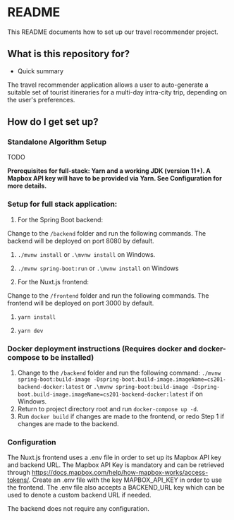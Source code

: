 # README #

This README documents how to set up our travel recommender project.

## What is this repository for? ##

* Quick summary

The travel recommender application allows a user to auto-generate a suitable set of tourist itineraries for a multi-day intra-city trip, depending on the user's preferences.

## How do I get set up? ##

### Standalone Algorithm Setup ###

TODO

**Prerequisites for full-stack: Yarn and a working JDK (version 11+). A Mapbox API key will have to be provided via Yarn. See Configuration for more details.**

### Setup for full stack application: ###

1) For the Spring Boot backend:

Change to the `/backend` folder and run the following commands. The backend will be deployed on port 8080 by default.

1. `./mvnw install` or `.\mvnw install` on Windows.

2. `./mvnw spring-boot:run` or `.\mvnw install` on Windows

2) For the Nuxt.js frontend:

Change to the `/frontend` folder and run the following commands. The frontend will be deployed on port 3000 by default.

1. `yarn install`

2. `yarn dev`

### Docker deployment instructions (Requires docker and docker-compose to be installed) ###

1) Change to the `/backend` folder and run the following command:
`./mvnw spring-boot:build-image -Dspring-boot.build-image.imageName=cs201-backend-docker:latest`
or `.\mvnw spring-boot:build-image -Dspring-boot.build-image.imageName=cs201-backend-docker:latest` if on Windows.
2) Return to project directory root and run `docker-compose up -d`.
3) Run `docker build` if changes are made to the frontend, or redo Step 1 if changes are made to the backend.

### Configuration ###

The Nuxt.js frontend uses a .env file in order to set up its Mapbox API key and backend URL. The Mapbox API Key is mandatory and can be retrieved through https://docs.mapbox.com/help/how-mapbox-works/access-tokens/.
Create an .env file with the key MAPBOX_API_KEY in order to use the frontend. The .env file also accepts a BACKEND_URL key which can be used to denote a custom backend URL if needed.

The backend does not require any configuration.